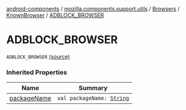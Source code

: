 [android-components](../../../index.md) / [mozilla.components.support.utils](../../index.md) / [Browsers](../index.md) / [KnownBrowser](index.md) / [ADBLOCK_BROWSER](./-a-d-b-l-o-c-k_-b-r-o-w-s-e-r.md)

# ADBLOCK_BROWSER

`ADBLOCK_BROWSER` [(source)](https://github.com/mozilla-mobile/android-components/blob/master/components/support/utils/src/main/java/mozilla/components/support/utils/Browsers.kt#L77)

### Inherited Properties

| Name | Summary |
|---|---|
| [packageName](package-name.md) | `val packageName: `[`String`](https://kotlinlang.org/api/latest/jvm/stdlib/kotlin/-string/index.html) |
